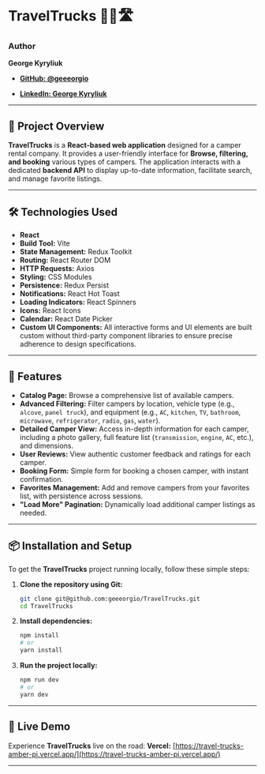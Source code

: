 # **TravelTrucks** 🚐✨🛣️

### **Author**

**George Kyryliuk**

- [**GitHub: @geeeorgio**](https://github.com/geeeorgio)

- [**LinkedIn: George Kyryliuk**](https://www.linkedin.com/in/george-kyryliuk/)

---

## **🎯 Project Overview**

**TravelTrucks** is a **React-based web application** designed for a camper rental company. It provides a user-friendly interface for **Browse, filtering, and booking** various types of campers. The application interacts with a dedicated **backend API** to display up-to-date information, facilitate search, and manage favorite listings.

---

## **🛠️ Technologies Used**

- **React**
- **Build Tool:** Vite
- **State Management:** Redux Toolkit
- **Routing:** React Router DOM
- **HTTP Requests:** Axios
- **Styling:** CSS Modules
- **Persistence:** Redux Persist
- **Notifications:** React Hot Toast
- **Loading Indicators:** React Spinners
- **Icons:** React Icons
- **Calendar:** React Date Picker
- **Custom UI Components:** All interactive forms and UI elements are built custom without third-party component libraries to ensure precise adherence to design specifications.

---

## **🌟 Features**

- **Catalog Page:** Browse a comprehensive list of available campers.
- **Advanced Filtering:** Filter campers by location, vehicle type (e.g., `alcove`, `panel truck`), and equipment (e.g., `AC`, `kitchen`, `TV`, `bathroom`, `microwave`, `refrigerator`, `radio`, `gas`, `water`).
- **Detailed Camper View:** Access in-depth information for each camper, including a photo gallery, full feature list (`transmission`, `engine`, `AC`, etc.), and dimensions.
- **User Reviews:** View authentic customer feedback and ratings for each camper.
- **Booking Form:** Simple form for booking a chosen camper, with instant confirmation.
- **Favorites Management:** Add and remove campers from your favorites list, with persistence across sessions.
- **"Load More" Pagination:** Dynamically load additional camper listings as needed.

---

## **📦 Installation and Setup**

To get the **TravelTrucks** project running locally, follow these simple steps:

1.  **Clone the repository using Git:**
    ```bash
    git clone git@github.com:geeeorgio/TravelTrucks.git
    cd TravelTrucks
    ```
2.  **Install dependencies:**
    ```bash
    npm install
    # or
    yarn install
    ```
3.  **Run the project locally:**
    ```bash
    npm run dev
    # or
    yarn dev
    ```

---

## **🔗 Live Demo**

Experience **TravelTrucks** live on the road:
**Vercel:** [https://travel-trucks-amber-pi.vercel.app/](https://travel-trucks-amber-pi.vercel.app/)

---
